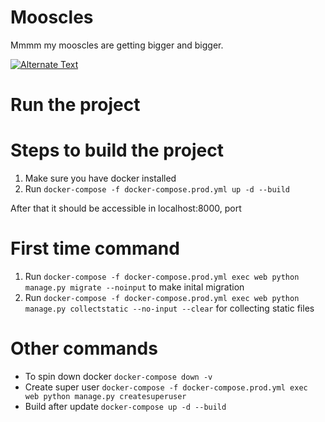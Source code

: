 # Mooscles

Mmmm my mooscles are getting bigger and bigger.

[![Alternate Text](http://img.youtube.com/vi/S6UqgjaBt4w/0.jpg)](http://www.youtube.com/watch?v=S6UqgjaBt4w "Link Title")


# Run the project

# Steps to build the project

1. Make sure you have docker installed
2. Run `docker-compose -f docker-compose.prod.yml up -d --build`

After that it should be accessible in localhost:8000, port

# First time command

1. Run `docker-compose -f docker-compose.prod.yml exec web python manage.py migrate --noinput` to make inital migration
2. Run `docker-compose -f docker-compose.prod.yml exec web python manage.py collectstatic --no-input --clear` for collecting static files

# Other commands

- To spin down docker `docker-compose down -v`
- Create super user `docker-compose -f docker-compose.prod.yml exec web python manage.py createsuperuser`
- Build after update `docker-compose up -d --build`


